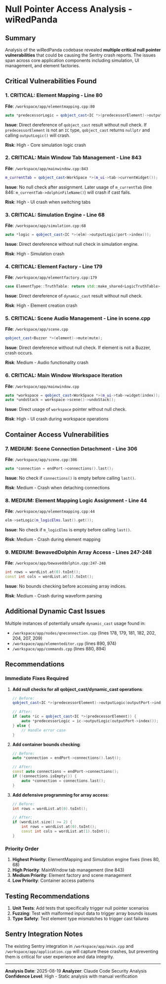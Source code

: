 # Null Pointer Access Analysis - wiRedPanda

## Summary

Analysis of the wiRedPanda codebase revealed **multiple critical null pointer vulnerabilities** that could be causing the Sentry crash reports. The issues span across core application components including simulation, UI management, and element factories.

## Critical Vulnerabilities Found

### 1. **CRITICAL**: Element Mapping - Line 80
**File**: `/workspace/app/elementmapping.cpp:80`
```cpp
auto *predecessorLogic = qobject_cast<IC *>(predecessorElement)->outputLogic(outputPort->index());
```
**Issue**: Direct dereference of `qobject_cast` result without null check. If `predecessorElement` is not an `IC` type, `qobject_cast` returns `nullptr` and calling `outputLogic()` will crash.

**Risk**: High - Core simulation logic crash

### 2. **CRITICAL**: Main Window Tab Management - Line 843
**File**: `/workspace/app/mainwindow.cpp:843`
```cpp
m_currentTab = qobject_cast<WorkSpace *>(m_ui->tab->currentWidget());
```
**Issue**: No null check after assignment. Later usage of `m_currentTab` (line 846: `m_currentTab->dolphinFileName()`) will crash if cast fails.

**Risk**: High - UI crash when switching tabs

### 3. **CRITICAL**: Simulation Engine - Line 68
**File**: `/workspace/app/simulation.cpp:68`
```cpp
auto *logic = qobject_cast<IC *>(elm)->outputLogic(port->index());
```
**Issue**: Direct dereference without null check in simulation engine.

**Risk**: High - Simulation crash

### 4. **CRITICAL**: Element Factory - Line 179
**File**: `/workspace/app/elementfactory.cpp:179`
```cpp
case ElementType::TruthTable: return std::make_shared<LogicTruthTable>(elm->inputSize(), elm->outputSize(), (dynamic_cast<TruthTable*>(elm))->key());
```
**Issue**: Direct dereference of `dynamic_cast` result without null check.

**Risk**: High - Element creation crash

### 5. **CRITICAL**: Scene Audio Management - Line in scene.cpp
**File**: `/workspace/app/scene.cpp`
```cpp
qobject_cast<Buzzer *>(element)->mute(mute);
```
**Issue**: Direct dereference without null check. If element is not a Buzzer, crash occurs.

**Risk**: Medium - Audio functionality crash

### 6. **CRITICAL**: Main Window Workspace Iteration
**File**: `/workspace/app/mainwindow.cpp`
```cpp
auto *workspace = qobject_cast<WorkSpace *>(m_ui->tab->widget(index));
auto *undoStack = workspace->scene()->undoStack();
```
**Issue**: Direct usage of `workspace` pointer without null check.

**Risk**: High - UI crash during workspace operations

## Container Access Vulnerabilities

### 7. **MEDIUM**: Scene Connection Detachment - Line 306
**File**: `/workspace/app/scene.cpp:306`
```cpp
auto *connection = endPort->connections().last();
```
**Issue**: No check if `connections()` is empty before calling `last()`.

**Risk**: Medium - Crash when detaching connections

### 8. **MEDIUM**: Element Mapping Logic Assignment - Line 44
**File**: `/workspace/app/elementmapping.cpp:44`
```cpp
elm->setLogic(m_logicElms.last().get());
```
**Issue**: No check if `m_logicElms` is empty before calling `last()`.

**Risk**: Medium - Crash during element mapping

### 9. **MEDIUM**: BewavedDolphin Array Access - Lines 247-248
**File**: `/workspace/app/bewaveddolphin.cpp:247-248`
```cpp
int rows = wordList.at(0).toInt();
const int cols = wordList.at(1).toInt();
```
**Issue**: No bounds checking before accessing array indices.

**Risk**: Medium - Crash during waveform parsing

## Additional Dynamic Cast Issues

Multiple instances of potentially unsafe `dynamic_cast` usage found in:
- `/workspace/app/nodes/qneconnection.cpp` (lines 178, 179, 181, 182, 202, 204, 207, 209)
- `/workspace/app/elementeditor.cpp` (lines 890, 974)
- `/workspace/app/commands.cpp` (lines 880, 894)

## Recommendations

### Immediate Fixes Required

1. **Add null checks for all qobject_cast/dynamic_cast operations**:
   ```cpp
   // Before:
   qobject_cast<IC *>(predecessorElement)->outputLogic(outputPort->index());

   // After:
   if (auto *ic = qobject_cast<IC *>(predecessorElement)) {
       auto *predecessorLogic = ic->outputLogic(outputPort->index());
   } else {
       // Handle error case
   }
   ```

2. **Add container bounds checking**:
   ```cpp
   // Before:
   auto *connection = endPort->connections().last();

   // After:
   const auto connections = endPort->connections();
   if (!connections.isEmpty()) {
       auto *connection = connections.last();
   }
   ```

3. **Add defensive programming for array access**:
   ```cpp
   // Before:
   int rows = wordList.at(0).toInt();

   // After:
   if (wordList.size() >= 2) {
       int rows = wordList.at(0).toInt();
       const int cols = wordList.at(1).toInt();
   }
   ```

### Priority Order

1. **Highest Priority**: ElementMapping and Simulation engine fixes (lines 80, 68)
2. **High Priority**: MainWindow tab management (line 843)
3. **Medium Priority**: Element factory and scene management
4. **Low Priority**: Container access patterns

## Testing Recommendations

1. **Unit Tests**: Add tests that specifically trigger null pointer scenarios
2. **Fuzzing**: Test with malformed input data to trigger array bounds issues
3. **Type Safety**: Test element type mismatches to trigger cast failures

## Sentry Integration Notes

The existing Sentry integration in `/workspace/app/main.cpp` and `/workspace/app/application.cpp` will capture these crashes, but preventing them is critical for user experience and data integrity.

---

**Analysis Date**: 2025-08-19
**Analyzer**: Claude Code Security Analysis
**Confidence Level**: High - Static analysis with manual verification
